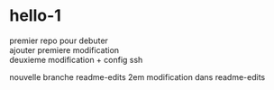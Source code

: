 # hello-1
premier repo pour debuter  
ajouter premiere modification  
deuxieme modification + config ssh  

nouvelle branche readme-edits
2em modification dans readme-edits
